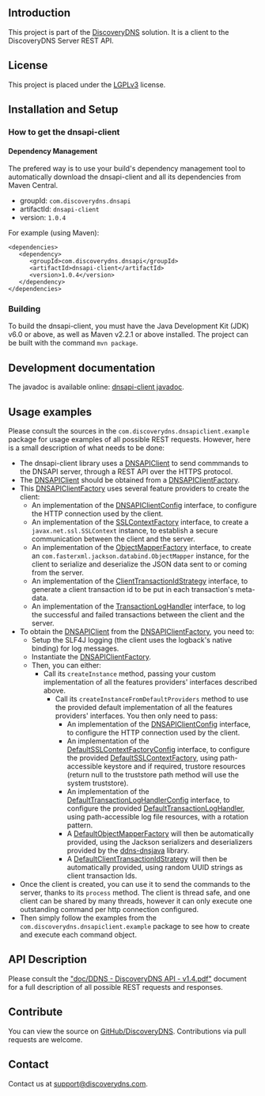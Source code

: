## Introduction

This project is part of the [DiscoveryDNS](http://www.discoverydns.com) solution. It is a client to the DiscoveryDNS Server REST API.

## License

This project is placed under the [LGPLv3](http://www.gnu.org/licenses/lgpl.txt) license.

## Installation and Setup

### How to get the dnsapi-client

#### Dependency Management

The prefered way is to use your build's dependency management tool to automatically download the dnsapi-client and all its dependencies from Maven Central.

* groupId: `com.discoverydns.dnsapi`
* artifactId: `dnsapi-client`
* version: `1.0.4`

For example (using Maven):

    <dependencies>
       <dependency>
          <groupId>com.discoverydns.dnsapi</groupId>
          <artifactId>dnsapi-client</artifactId>
          <version>1.0.4</version>
       </dependency>
    </dependencies>

### Building

To build the dnsapi-client, you must have the Java Development Kit (JDK) v6.0 or above, as well as Maven v2.2.1 or above installed. The project can be built with the command `mvn package`.

## Development documentation

The javadoc is available online: [dnsapi-client javadoc](http://discoverydns.github.io/dnsapi-client/javadoc/index.html).

## Usage examples

Please consult the sources in the `com.discoverydns.dnsapiclient.example` package for usage examples of all possible REST requests. However, here is a small description of what needs to be done:
* The dnsapi-client library uses a [DNSAPIClient](http://discoverydns.github.io/dnsapi-client/javadoc/com/discoverydns/dnsapiclient/DNSAPIClient.html) to send commmands to the DNSAPI server, through a REST API over the HTTPS protocol.
* The [DNSAPIClient](http://discoverydns.github.io/dnsapi-client/javadoc/com/discoverydns/dnsapiclient/DNSAPIClient.html) should be obtained from a [DNSAPIClientFactory](http://discoverydns.github.io/dnsapi-client/javadoc/com/discoverydns/dnsapiclient/DNSAPIClientFactory.html).
* This [DNSAPIClientFactory](http://discoverydns.github.io/dnsapi-client/javadoc/com/discoverydns/dnsapiclient/DNSAPIClientFactory.html) uses several feature providers to create the client:
    * An implementation of the [DNSAPIClientConfig](http://discoverydns.github.io/dnsapi-client/javadoc/com/discoverydns/dnsapiclient/config/DNSAPIClientConfig.html) interface, to configure the HTTP connection used by the client.
    * An implementation of the [SSLContextFactory](http://discoverydns.github.io/dnsapi-client/javadoc/com/discoverydns/dnsapiclient/SSLContextFactory.html) interface, to create a `javax.net.ssl.SSLContext` instance, to establish a secure communication between the client and the server.
    * An implementation of the [ObjectMapperFactory](http://discoverydns.github.io/dnsapi-client/javadoc/com/discoverydns/dnsapiclient/ObjectMapperFactory.html) interface, to create an `com.fasterxml.jackson.databind.ObjectMapper` instance, for the client to serialize and deserialize the JSON data sent to or coming from the server.
    * An implementation of the [ClientTransactionIdStrategy](http://discoverydns.github.io/dnsapi-client/javadoc/com/discoverydns/dnsapiclient/ClientTransactionIdStrategy.html) interface, to generate a client transaction id to be put in each transaction's meta-data.
    * An implementation of the [TransactionLogHandler](http://discoverydns.github.io/dnsapi-client/javadoc/com/discoverydns/dnsapiclient/TransactionLogHandler.html) interface, to log the successful and failed transactions between the client and the server.
* To obtain the [DNSAPIClient](http://discoverydns.github.io/dnsapi-client/javadoc/com/discoverydns/dnsapiclient/DNSAPIClient.html) from the [DNSAPIClientFactory](http://discoverydns.github.io/dnsapi-client/javadoc/com/discoverydns/dnsapiclient/DNSAPIClientFactory.html), you need to:
    * Setup the SLF4J logging (the client uses the logback's native binding) for log messages.
    * Instantiate the [DNSAPIClientFactory](http://discoverydns.github.io/dnsapi-client/javadoc/com/discoverydns/dnsapiclient/DNSAPIClientFactory.html).
    * Then, you can either:
        * Call its `createInstance` method, passing your custom implementation of all the features providers' interfaces described above.
            * Call its `createInstanceFromDefaultProviders` method to use the provided default implementation of all the features providers' interfaces. You then only need to pass:
                * An implementation of the [DNSAPIClientConfig](http://discoverydns.github.io/dnsapi-client/javadoc/com/discoverydns/dnsapiclient/config/DNSAPIClientConfig.html) interface, to configure the HTTP connection used by the client.
                * An implementation of the [DefaultSSLContextFactoryConfig](http://discoverydns.github.io/dnsapi-client/javadoc/com/discoverydns/dnsapiclient/config/DefaultSSLContextFactoryConfig.html) interface, to configure the provided [DefaultSSLContextFactory](http://discoverydns.github.io/dnsapi-client/javadoc/com/discoverydns/dnsapiclient/DefaultSSLContextFactory.html), using path-accessible keystore and if required, trustore resources (return null to the truststore path method will use the system truststore).
                * An implementation of the [DefaultTransactionLogHandlerConfig](http://discoverydns.github.io/dnsapi-client/javadoc/com/discoverydns/dnsapiclient/config/DefaultTransactionLogHandlerConfig.html) interface, to configure the provided [DefaultTransactionLogHandler](http://discoverydns.github.io/dnsapi-client/javadoc/com/discoverydns/dnsapiclient/DefaultTransactionLogHandler.html), using path-accessible log file resources, with a rotation pattern.
                * A [DefaultObjectMapperFactory](http://discoverydns.github.io/dnsapi-client/javadoc/com/discoverydns/dnsapiclient/DefaultObjectMapperFactory.html) will then be automatically provided, using the Jackson serializers and deserializers provided by the [ddns-dnsjava](http://discoverydns.github.io/ddns-dnsjava/) library.
                * A [DefaultClientTransactionIdStrategy](http://discoverydns.github.io/dnsapi-client/javadoc/com/discoverydns/dnsapiclient/DefaultClientTransactionIdStrategy.html) will then be automatically provided, using random UUID strings as client transaction Ids.
* Once the client is created, you can use it to send the commands to the server, thanks to its `process` method. The client is thread safe, and one client can be shared by many threads, however it can only execute one outstanding command per http connection configured.
* Then simply follow the examples from the `com.discoverydns.dnsapiclient.example` package to see how to create and execute each command object.

## API Description

Please consult the ["doc/DDNS - DiscoveryDNS API - v1.4.pdf"](http://discoverydns.github.io/dnsapi-client/doc/DDNS%20-%20DiscoveryDNS%20API%20-%20v1.4.pdf) document for a full description of all possible REST requests and responses.

## Contribute

You can view the source on [GitHub/DiscoveryDNS](http://github.com/discoverydns/dnsapi-client). Contributions via pull requests are welcome.

## Contact

Contact us at [support@discoverydns.com](mailto:support@discoverydns.com).
